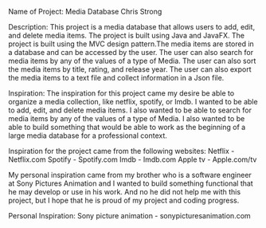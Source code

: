 Name of Project: Media Database
Chris Strong

Description: 
This project is a media database that allows users to add, edit, and delete media items.
The project is built using Java and JavaFX. The project is built using the MVC design pattern.The media items are stored in a database and can be accessed by the user.
The user can also search for media items by any of the values of a type of Media. 
The user can also sort the media items by title, rating, and release year. 
The user can also export the media items to a text file and collect information in a Json file.

Inspiration:
The inspiration for this project came my desire be able to organize a media collection, like netflix, spotify, or Imdb.
I wanted to be able to add, edit, and delete media items. I also wanted to be able to search for media items by any of the values of a type of Media.
I also wanted to be able to build something that would be able to work as the beginning of a large media database for a professional context.

Inspiration for the project came from the following websites:
Netflix - Netflix.com
Spotify - Spotify.com
Imdb - Imdb.com
Apple tv - Apple.com/tv

My personal inspiration came from my brother who is a software engineer at Sony Pictures Animation and I wanted to build
something functional that he may develop or use in his work. And no he did not help me with this project, but I hope that he
is proud of my project and coding progress.

Personal Inspiration:
Sony picture animation - 
sonypicturesanimation.com


